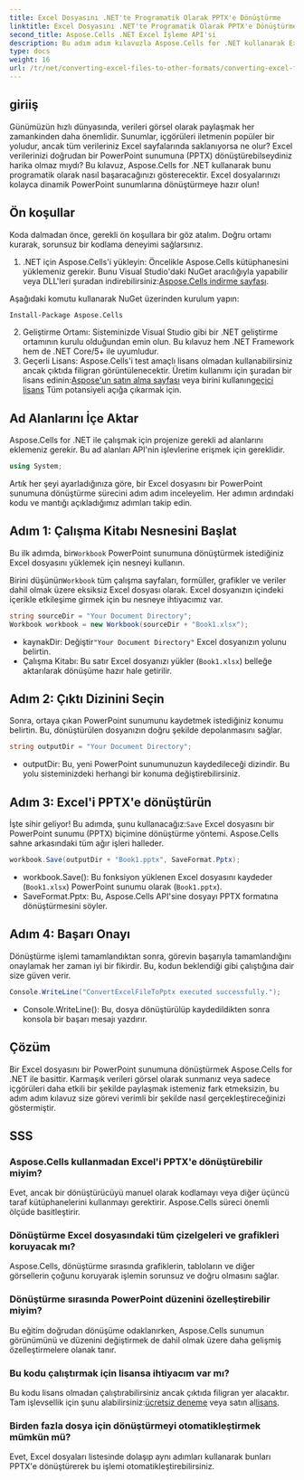 ```yaml
---
title: Excel Dosyasını .NET'te Programatik Olarak PPTX'e Dönüştürme
linktitle: Excel Dosyasını .NET'te Programatik Olarak PPTX'e Dönüştürme
second_title: Aspose.Cells .NET Excel İşleme API'si
description: Bu adım adım kılavuzla Aspose.Cells for .NET kullanarak Excel dosyasını PowerPoint sunumuna (PPTX) nasıl programatik olarak dönüştürebileceğinizi öğrenin.
type: docs
weight: 16
url: /tr/net/converting-excel-files-to-other-formats/converting-excel-file-to-pptx/
---
```

## giriiş

Günümüzün hızlı dünyasında, verileri görsel olarak paylaşmak her zamankinden daha önemlidir. Sunumlar, içgörüleri iletmenin popüler bir yoludur, ancak tüm verileriniz Excel sayfalarında saklanıyorsa ne olur? Excel verilerinizi doğrudan bir PowerPoint sunumuna (PPTX) dönüştürebilseydiniz harika olmaz mıydı? Bu kılavuz, Aspose.Cells for .NET kullanarak bunu programatik olarak nasıl başaracağınızı gösterecektir. Excel dosyalarınızı kolayca dinamik PowerPoint sunumlarına dönüştürmeye hazır olun!

## Ön koşullar

Koda dalmadan önce, gerekli ön koşullara bir göz atalım. Doğru ortamı kurarak, sorunsuz bir kodlama deneyimi sağlarsınız.

1. .NET için Aspose.Cells'i yükleyin: Öncelikle Aspose.Cells kütüphanesini yüklemeniz gerekir. Bunu Visual Studio'daki NuGet aracılığıyla yapabilir veya DLL'leri şuradan indirebilirsiniz:[Aspose.Cells indirme sayfası](https://releases.aspose.com/cells/net/).

Aşağıdaki komutu kullanarak NuGet üzerinden kurulum yapın:
```bash
Install-Package Aspose.Cells
```
2. Geliştirme Ortamı: Sisteminizde Visual Studio gibi bir .NET geliştirme ortamının kurulu olduğundan emin olun. Bu kılavuz hem .NET Framework hem de .NET Core/5+ ile uyumludur.
3.  Geçerli Lisans: Aspose.Cells'i test amaçlı lisans olmadan kullanabilirsiniz ancak çıktıda filigran görüntülenecektir. Üretim kullanımı için şuradan bir lisans edinin:[Aspose'un satın alma sayfası](https://purchase.aspose.com/buy) veya birini kullanın[geçici lisans](https://purchase.aspose.com/temporary-license/) Tüm potansiyeli açığa çıkarmak için.

## Ad Alanlarını İçe Aktar

Aspose.Cells for .NET ile çalışmak için projenize gerekli ad alanlarını eklemeniz gerekir. Bu ad alanları API'nin işlevlerine erişmek için gereklidir.

```csharp
using System;
```

Artık her şeyi ayarladığınıza göre, bir Excel dosyasını bir PowerPoint sunumuna dönüştürme sürecini adım adım inceleyelim. Her adımın ardındaki kodu ve mantığı açıkladığımız adımları takip edin.

## Adım 1: Çalışma Kitabı Nesnesini Başlat

 Bu ilk adımda, bir`Workbook` PowerPoint sunumuna dönüştürmek istediğiniz Excel dosyasını yüklemek için nesneyi kullanın.

 Birini düşünün`Workbook` tüm çalışma sayfaları, formüller, grafikler ve veriler dahil olmak üzere eksiksiz Excel dosyası olarak. Excel dosyanızın içindeki içerikle etkileşime girmek için bu nesneye ihtiyacımız var.

```csharp
string sourceDir = "Your Document Directory";
Workbook workbook = new Workbook(sourceDir + "Book1.xlsx");
```

-  kaynakDir: Değiştir`"Your Document Directory"` Excel dosyanızın yolunu belirtin.
- Çalışma Kitabı: Bu satır Excel dosyanızı yükler (`Book1.xlsx`) belleğe aktarılarak dönüşüme hazır hale getirilir.

## Adım 2: Çıktı Dizinini Seçin

Sonra, ortaya çıkan PowerPoint sunumunu kaydetmek istediğiniz konumu belirtin. Bu, dönüştürülen dosyanızın doğru şekilde depolanmasını sağlar.

```csharp
string outputDir = "Your Document Directory";
```

- outputDir: Bu, yeni PowerPoint sunumunuzun kaydedileceği dizindir. Bu yolu sisteminizdeki herhangi bir konuma değiştirebilirsiniz.

## Adım 3: Excel'i PPTX'e dönüştürün

 İşte sihir geliyor! Bu adımda, şunu kullanacağız:`Save` Excel dosyasını bir PowerPoint sunumu (PPTX) biçimine dönüştürme yöntemi. Aspose.Cells sahne arkasındaki tüm ağır işleri halleder.

```csharp
workbook.Save(outputDir + "Book1.pptx", SaveFormat.Pptx);
```

- workbook.Save(): Bu fonksiyon yüklenen Excel dosyasını kaydeder (`Book1.xlsx`) PowerPoint sunumu olarak (`Book1.pptx`).
- SaveFormat.Pptx: Bu, Aspose.Cells API'sine dosyayı PPTX formatına dönüştürmesini söyler.

## Adım 4: Başarı Onayı

Dönüştürme işlemi tamamlandıktan sonra, görevin başarıyla tamamlandığını onaylamak her zaman iyi bir fikirdir. Bu, kodun beklendiği gibi çalıştığına dair size güven verir.

```csharp
Console.WriteLine("ConvertExcelFileToPptx executed successfully.");
```

- Console.WriteLine(): Bu, dosya dönüştürülüp kaydedildikten sonra konsola bir başarı mesajı yazdırır.

## Çözüm

Bir Excel dosyasını bir PowerPoint sunumuna dönüştürmek Aspose.Cells for .NET ile basittir. Karmaşık verileri görsel olarak sunmanız veya sadece içgörüleri daha etkili bir şekilde paylaşmak istemeniz fark etmeksizin, bu adım adım kılavuz size görevi verimli bir şekilde nasıl gerçekleştireceğinizi göstermiştir.

## SSS

### Aspose.Cells kullanmadan Excel'i PPTX'e dönüştürebilir miyim?
Evet, ancak bir dönüştürücüyü manuel olarak kodlamayı veya diğer üçüncü taraf kütüphanelerini kullanmayı gerektirir. Aspose.Cells süreci önemli ölçüde basitleştirir.

### Dönüştürme Excel dosyasındaki tüm çizelgeleri ve grafikleri koruyacak mı?
Aspose.Cells, dönüştürme sırasında grafiklerin, tabloların ve diğer görsellerin çoğunu koruyarak işlemin sorunsuz ve doğru olmasını sağlar.

### Dönüştürme sırasında PowerPoint düzenini özelleştirebilir miyim?
Bu eğitim doğrudan dönüşüme odaklanırken, Aspose.Cells sunumun görünümünü ve düzenini değiştirmek de dahil olmak üzere daha gelişmiş özelleştirmelere olanak tanır.

### Bu kodu çalıştırmak için lisansa ihtiyacım var mı?
Bu kodu lisans olmadan çalıştırabilirsiniz ancak çıktıda filigran yer alacaktır. Tam işlevsellik için şunu alabilirsiniz:[ücretsiz deneme](https://releases.aspose.com/) veya satın al[lisans](https://purchase.aspose.com/buy).

### Birden fazla dosya için dönüştürmeyi otomatikleştirmek mümkün mü?
Evet, Excel dosyaları listesinde dolaşıp aynı adımları kullanarak bunları PPTX'e dönüştürerek bu işlemi otomatikleştirebilirsiniz.